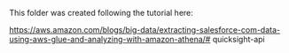 This folder was created following the tutorial here:

https://aws.amazon.com/blogs/big-data/extracting-salesforce-com-data-using-aws-glue-and-analyzing-with-amazon-athena/# quicksight-api
